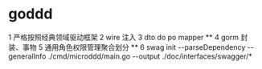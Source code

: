 # goddd
1   严格按照经典领域驱动框架
2   wire 注入
3   dto  do  po  mapper   **
4   gorm 封装、事物
5   通用角色权限管理聚合划分 **
6   swag init --parseDependency --generalInfo ./cmd/microddd/main.go --output ./doc/interfaces/swagger/*